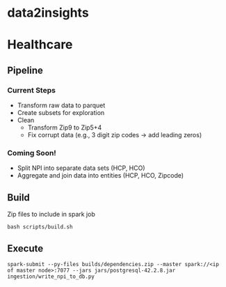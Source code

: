 # data2insights


# Healthcare

## Pipeline

### Current Steps
* Transform raw data to parquet
* Create subsets for exploration
* Clean
   * Transform Zip9 to Zip5+4
   * Fix corrupt data (e.g., 3 digit zip codes -> add leading zeros)

### Coming Soon!
* Split NPI into separate data sets (HCP, HCO)
* Aggregate and join data into entities (HCP, HCO, Zipcode)



## Build
Zip files to include in spark job

`bash scripts/build.sh`

## Execute
`spark-submit --py-files builds/dependencies.zip --master spark://<ip of master node>:7077 --jars jars/postgresql-42.2.8.jar ingestion/write_npi_to_db.py`